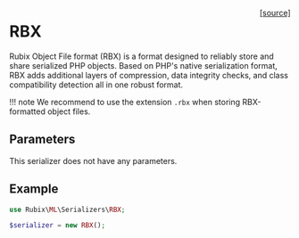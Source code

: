 <span style="float:right;"><a href="https://github.com/RubixML/ML/blob/master/src/Persisters/Serializers/RBX.php">[source]</a></span>

# RBX
Rubix Object File format (RBX) is a format designed to reliably store and share serialized PHP objects. Based on PHP's native serialization format, RBX adds additional layers of compression, data integrity checks, and class compatibility detection all in one robust format.

!!! note
    We recommend to use the extension `.rbx` when storing RBX-formatted object files.

## Parameters
This serializer does not have any parameters.

## Example
```php
use Rubix\ML\Serializers\RBX;

$serializer = new RBX();
```

